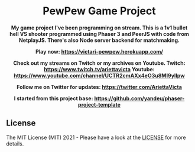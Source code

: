 <h1 align="center">
  <br>
  PewPew Game Project
  <br>
</h1>

<h4 align="center">
My game project I've been programming on stream.
This is a 1v1 bullet hell VS shooter programmed using Phaser 3 and PeerJS with code from NetplayJS.
There's also Node server backend for matchmaking.

Play now:
https://victari-pewpew.herokuapp.com/

Check out my streams on Twitch or my archives on Youtube.
Twitch: https://www.twitch.tv/ariettavicta
Youtube: https://www.youtube.com/channel/UCTR2cmAXx4eO3u8MI9yIlpw

Follow me on Twitter for updates:
https://twitter.com/AriettaVicta

I started from this project base: https://github.com/yandeu/phaser-project-template

</h4>

## License

The MIT License (MIT) 2021 - Please have a look at the [LICENSE](LICENSE) for more details.
